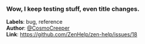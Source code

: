 ### Wow, I keep testing stuff, even title changes.

**Labels**: bug, reference\
**Author**: [@CosmoCreeper](https://github.com/CosmoCreeper)\
**Link**: https://github.com/ZenHelp/zen-help/issues/18